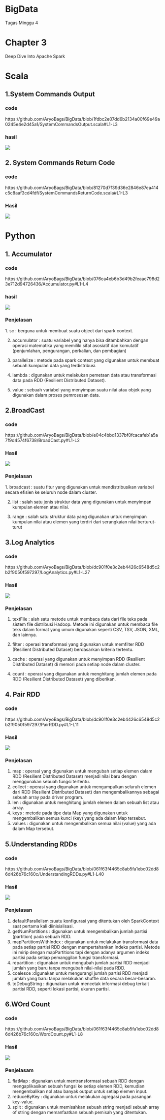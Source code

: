 # BigData
Tugas Minggu 4 
# Chapter 3 
Deep Dive Into Apache Spark
<h1>Scala</h1>
<h2>1.System Commands Output </h2>
<h3>code</h3>
https://github.com/AryoBags/BigData/blob/1fdbc2e07dd6b2134a00f69e49a0245e4e2d45a1/SystemCommandsOutput.scala#L1-L3
<h3>hasil</h3>
<img src="https://github.com/AryoBags/BigData/blob/81270d7f39d36e2846e87ea414c5c8aaf3cd4fdf/image.png">
<h2> 2. System Commands Return Code </h2>
<h3>code</h3>
https://github.com/AryoBags/BigData/blob/81270d7f39d36e2846e87ea414c5c8aaf3cd4fdf/SystemCommandsReturnCode.scala#L1-L3
<h3>Hasil</h3>
<image src="https://github.com/AryoBags/BigData/blob/076ca4eb6b3d49b2feaac798d23e712d94726436/image.png">

<h1>Python</h1>
<h2> 1. Accumulator </h2>
<h3>code</h3>
https://github.com/AryoBags/BigData/blob/076ca4eb6b3d49b2feaac798d23e712d94726436/Accumulator.py#L1-L4
<h3>hasil</h3>
<image src = "https://github.com/AryoBags/BigData/blob/e04c4bbd1337bf0fcacafeb1a5a7f9d4574f6738/image.png">
<h3>Penjelasan</h3>
1. sc : berguna untuk membuat suatu object dari spark context.

2. accumulator : suatu variabel yang hanya bisa ditambahkan dengan operasi matematika yang memiliki sifat asosiatif dan komutatif (penjumlahan, pengurangan, perkalian, dan pembagian)

3. parallelize : metode pada spark context yang digunakan untuk membuat sebuah kumpulan data yang terdistribusi.

4. lambda : digunakan untuk melakukan pemetaan data atau transformasi data pada RDD (Resilient Distributed Dataset).

5. value : sebuah variabel yang menyimpan suatu nilai atau objek yang digunakan dalam proses pemrosesan data.

<h2> 2.BroadCast </h2>
<h3>code</h3>
https://github.com/AryoBags/BigData/blob/e04c4bbd1337bf0fcacafeb1a5a7f9d4574f6738/BroadCast.py#L1-L2
<h3>Hasil</h3>
<image src="https://github.com/AryoBags/BigData/blob/21fde8d45f961738452a0728b72eadc60ba298af/image.png">
<h3>Penjelasan</h3>
1. broadcast : suatu fitur yang digunakan untuk mendistribusikan variabel secara efisien ke seluruh node dalam cluster.

2. list : salah satu jenis struktur data yang digunakan untuk menyimpan kumpulan elemen atau nilai.

3. range : salah satu struktur data yang digunakan untuk menyimpan kumpulan nilai atau elemen yang terdiri dari serangkaian nilai berturut-turut

<h2> 3.Log Analytics </h2>
<h3>code</h3>
https://github.com/AryoBags/BigData/blob/dc901f0e3c2eb4426c6548d5c2b2f9050f597297/LogAnalytics.py#L1-L27
<h3>Hasil</h3>
<image src="https://github.com/AryoBags/BigData/blob/dc901f0e3c2eb4426c6548d5c2b2f9050f597297/image.png">
<h3>Penjelasan</h3>

1. textFile : alah satu metode untuk membaca data dari file teks pada sistem file distribusi Hadoop. Metode ini digunakan untuk membaca file teks dalam format yang umum digunakan seperti CSV, TSV, JSON, XML, dan lainnya.

2. filter : operasi transformasi yang digunakan untuk memfilter RDD (Resilient Distributed Dataset) berdasarkan kriteria tertentu.
3. cache : operasi yang digunakan untuk menyimpan RDD (Resilient Distributed Dataset) di memori pada setiap node dalam cluster.
4. count : operasi yang digunakan untuk menghitung jumlah elemen pada RDD (Resilient Distributed Dataset) yang diberikan.

<h2> 4. Pair RDD</h2>
<h3>code</h3>
https://github.com/AryoBags/BigData/blob/dc901f0e3c2eb4426c6548d5c2b2f9050f597297/PairRDD.py#L1-L11
<h3>Hasil</h3>
<image src="https://github.com/AryoBags/BigData/blob/061f63f4465c8ab5fa1ebc02dd86d426b76c160c/Pair%20RDD.png">
<h3>Penjelasan</h3>

1. map : operasi yang digunakan untuk mengubah setiap elemen dalam RDD (Resilient Distributed Dataset) menjadi nilai baru dengan menggunakan sebuah fungsi tertentu.
2. collect : operasi yang digunakan untuk mengumpulkan seluruh elemen dari RDD (Resilient Distributed Dataset) dan mengembalikannya sebagai sebuah array pada driver program.
3. len : digunakan untuk menghitung jumlah elemen dalam sebuah list atau array.
4. keys : metode pada tipe data Map yang digunakan untuk mengembalikan semua kunci (key) yang ada dalam Map tersebut.
5. values : digunakan untuk mengembalikan semua nilai (value) yang ada dalam Map tersebut.

<h2> 5.Understanding RDDs </h2>
<h3>code</h3>
https://github.com/AryoBags/BigData/blob/061f63f4465c8ab5fa1ebc02dd86d426b76c160c/UnderstandingRDDs.py#L1-L40
<h3>Hasil</h3>
<image src="https://github.com/AryoBags/BigData/blob/061f63f4465c8ab5fa1ebc02dd86d426b76c160c/Undersatnding%20RDDs.png">
<h3>Penjelasan</h3>

1. defaultParallelism :suatu konfigurasi yang ditentukan oleh SparkContext saat pertama kali diinisialisasi.
2. getNumPartitions : digunakan untuk mengembalikan jumlah partisi (partition) pada sebuah RDD.
3. mapPartitionsWithIndex : digunakan untuk melakukan transformasi data pada setiap partisi RDD dengan mempertahankan indeks partisi. Metode ini mirip dengan mapPartitions tapi dengan adanya argumen indeks partisi pada setiap pemanggilan fungsi transformasi.
4. repartition : digunakan untuk mengubah jumlah partisi RDD menjadi jumlah yang baru tanpa mengubah nilai-nilai pada RDD.
5. coalesce :digunakan untuk mengurangi jumlah partisi RDD menjadi jumlah yang baru tanpa melakukan shuffle data secara besar-besaran.
6. toDebugString : digunakan untuk mencetak informasi debug terkait partisi RDD, seperti lokasi partisi, ukuran partisi.
<h2> 6.WOrd Count </h2>
<h3>code</h3>
https://github.com/AryoBags/BigData/blob/061f63f4465c8ab5fa1ebc02dd86d426b76c160c/WordCount.py#L1-L8
<h3>Hasil</h3>
<image src="https://github.com/AryoBags/BigData/blob/061f63f4465c8ab5fa1ebc02dd86d426b76c160c/Word%20Count.png">
<h3>Penjelasam </h3>

1. flatMap : digunakan untuk mentransformasi sebuah RDD dengan mengaplikasikan sebuah fungsi ke setiap elemen RDD, kemudian mengembalikan nol atau banyak output untuk setiap elemen input.
2. reduceByKey : digunakan untuk melakukan agregasi pada pasangan key-value.
3. split : digunakan untuk memisahkan sebuah string menjadi sebuah array of string dengan memanfaatkan sebuah pemisah yang ditentukan.


